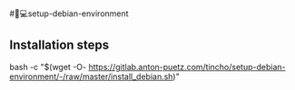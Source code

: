 #🚀💻setup-debian-environment

## Installation steps

bash -c "$(wget -O- https://gitlab.anton-puetz.com/tincho/setup-debian-environment/-/raw/master/install_debian.sh)"

